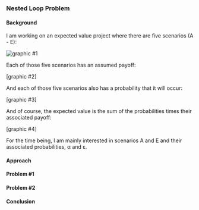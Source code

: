 ### Nested Loop Problem

#### Background  

I am working on an expected value project where there are five scenarios (A - E): 

![graphic #1](https://github.com/vmsmith/Nested_Loop_Problem/blob/master/graphics/EV1.png)

Each of those five scenarios has an assumed payoff:  

[graphic #2]  

And each of those five scenarios also has a probability that it will occur: 

[graphic #3]

And of course, the expected value is the sum of the probabilities times their associated payoff:  

[graphic #4]

For the time being, I am mainly interested in scenarios A and E and their associated probabilities, α and ε.

#### Approach  


#### Problem #1  


#### Problem #2  



#### Conclusion  
